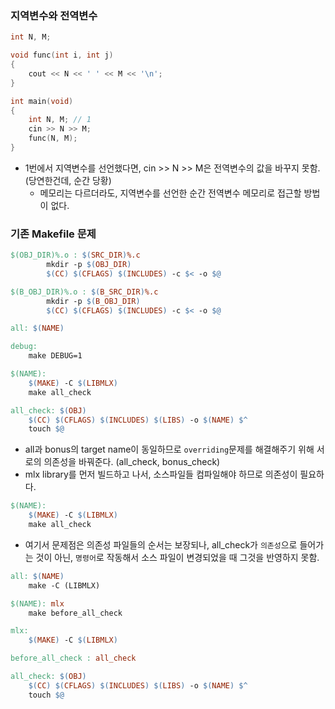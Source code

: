 ### 지역변수와 전역변수 
```c++
int N, M;

void func(int i, int j)
{
	cout << N << ' ' << M << '\n';
}

int main(void)
{
	int N, M; // 1
	cin >> N >> M;
	func(N, M);
}
```
- 1번에서 지역변수를 선언했다면, cin >> N >> M은 전역변수의 값을 바꾸지 못함. (당연한건데, 순간 당황)
	- 메모리는 다르더라도, 지역변수를 선언한 순간 전역변수 메모리로 접근할 방법이 없다.

### 기존 Makefile 문제
```Makefile
$(OBJ_DIR)%.o : $(SRC_DIR)%.c
		mkdir -p $(OBJ_DIR)
		$(CC) $(CFLAGS) $(INCLUDES) -c $< -o $@

$(B_OBJ_DIR)%.o : $(B_SRC_DIR)%.c
		mkdir -p $(B_OBJ_DIR)
		$(CC) $(CFLAGS) $(INCLUDES) -c $< -o $@

all: $(NAME)

debug:
	make DEBUG=1

$(NAME): 
	$(MAKE) -C $(LIBMLX)
	make all_check

all_check: $(OBJ)
	$(CC) $(CFLAGS) $(INCLUDES) $(LIBS) -o $(NAME) $^
	touch $@

```
- all과 bonus의 target name이 동일하므로 `overriding`문제를 해결해주기 위해 서로의 의존성을 바꿔준다. (all_check, bonus_check)
- mlx library를 먼저 빌드하고 나서, 소스파일들 컴파일해야 하므로 의존성이 필요하다.
```Makefile
$(NAME): 
	$(MAKE) -C $(LIBMLX)
	make all_check
```
- 여기서 문제점은 의존성 파일들의 순서는 보장되나, all_check가 `의존성`으로 들어가는 것이 아닌, `명령어`로 작동해서 소스 파일이 변경되었을 때 그것을 반영하지 못함.

```Makefile
all: $(NAME)
	make -C (LIBMLX)

$(NAME): mlx
	make before_all_check

mlx: 
	$(MAKE) -C $(LIBMLX)

before_all_check : all_check

all_check: $(OBJ)
	$(CC) $(CFLAGS) $(INCLUDES) $(LIBS) -o $(NAME) $^
	touch $@
```
